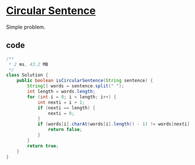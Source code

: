 # [Circular Sentence](https://leetcode.com/problems/circular-sentence/)

Simple problem.

## code

```java
/**
 * 2 ms, 43.2 MB
 */
class Solution {
    public boolean isCircularSentence(String sentence) {
        String[] words = sentence.split(" ");
        int length = words.length;
        for (int i = 0; i < length; i++) {
            int nexti = i + 1;
            if (nexti == length) {
                nexti = 0;
            }
            if (words[i].charAt(words[i].length() - 1) != words[nexti].charAt(0)) {
                return false;
            }
        }
        return true;
    }
}
```
